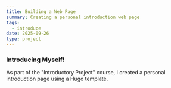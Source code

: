 ```yaml
---
title: Building a Web Page
summary: Creating a personal introduction web page
tags:
  - introduce
date: 2025-09-26
type: project
---
```


### Introducing Myself!

As part of the "Introductory Project" course, I created a personal introduction page using a Hugo template.